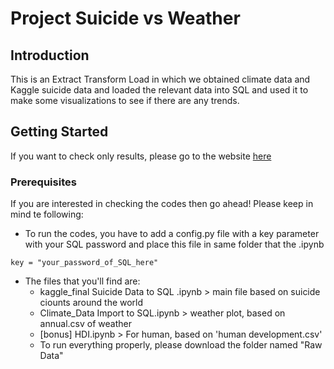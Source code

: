 # Project Suicide vs Weather
## Introduction
This is an Extract Transform Load in which we obtained climate data and Kaggle suicide data and loaded the relevant data into SQL and used it to make some visualizations to see if there are any trends.

## Getting Started 
If you want to check only results, please go to the website [here](https://cynthiahuallanca.github.io/ETL/)  

### Prerequisites
If you are interested in checking the codes then go ahead! Please keep in mind te following: 


* To run the codes, you have to add a config.py file with a key parameter with your SQL password and place this file in same folder that the .ipynb

```
key = "your_password_of_SQL_here"
```

* The files that you'll find are: 
  * kaggle_final Suicide Data to SQL .ipynb > main file based on suicide ciounts around the world 
  * Climate_Data Import to SQL.ipynb > weather plot, based on annual.csv of weather 
  * [bonus] HDI.ipynb > For human, based on 'human development.csv'
  * To run everything properly, please download the folder named "Raw Data"
  
